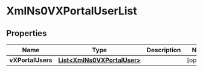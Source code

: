 
# XmlNs0VXPortalUserList

## Properties
Name | Type | Description | Notes
------------ | ------------- | ------------- | -------------
**vXPortalUsers** | [**List&lt;XmlNs0VXPortalUser&gt;**](XmlNs0VXPortalUser.md) |  |  [optional]



